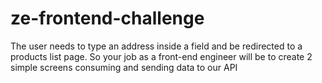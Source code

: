 # ze-frontend-challenge
The user needs to type an address inside a field and be redirected to a products list page. So your job as a front-end engineer will be to create 2 simple screens consuming and sending data to our API
